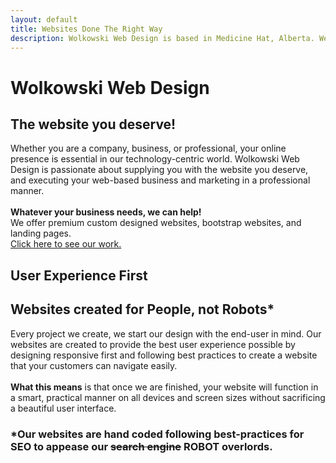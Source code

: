 ```yaml
---
layout: default
title: Websites Done The Right Way
description: Wolkowski Web Design is based in Medicine Hat, Alberta. We specialize in creating beautiful, responsive, and functional professional Web Sites.
---
```

<div class="scroll scroll-first">
	<h1>Wolkowski Web Design</h1>
</div>
<div class="scroll scroll-block">
	<div class="content">
    <h2>The website you deserve!</h2>
    <p>Whether you are a company, business, or professional, your online presence is essential in our technology-centric world. Wolkowski Web Design is passionate about supplying you with the website you deserve, and executing your web-based business and marketing in a professional manner.<br><br> <strong>Whatever your business needs, we can help!</strong><br>
		We offer premium custom designed websites, bootstrap websites, and landing pages.<br><a href="/portfolio#projects">Click here to see our work.</a></p>
	</div>
</div>
<div class="scroll scroll-second">
	<h2 id="large-text">User Experience First</h2>
</div>
<div class="scroll scroll-block">
	<div class="content">
    <h2>Websites created for People, not Robots*</h2>
    <p>Every project we create, we start our design with the end-user in mind. Our websites are created to provide the best user experience possible by designing responsive first and following best practices to create a website that your customers can navigate easily.<br><br><strong>What this means</strong> is that once we are finished, your website will function in a smart, practical manner on all devices and screen sizes without sacrificing a beautiful user interface.</p>
    <h3>*Our websites are hand coded following best-practices for SEO to appease our <strike>search engine</strike> ROBOT overlords.</h3>
	</div>
</div>
